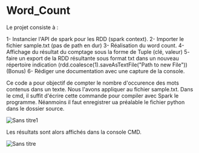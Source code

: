  # Word_Count

 Le projet consiste à :

   1- Instancier l'API de spark pour les RDD (spark context). 
   2- Importer le fichier sample.txt (pas de path en dur)
   3- Réalisation  du word count.
   4- Affichage du résultat du comptage sous la forme de Tuple (clé, valeur) 
   5- faire un export de la RDD résultante sous format txt dans un nouveau répertoire indication (rdd.coalesce(1).saveAsTextFile("Path to new File")) 
   (Bonus) 6- Rédiger une documentation avec une capture de la console.
   

  Ce code a pour objectif de compter le nombre d'occurence des mots contenus dans un texte. Nous l'avons appliquer au fichier sample.txt.
  Dans le cmd, il suffit d'écrire cette commande pour compiler avec Spark le programme. Néanmoins il faut enregistrer ua préalable le  fichier python dans le dossier source.

 ![Sans titre1](https://user-images.githubusercontent.com/71505484/101961127-57c78d80-3c09-11eb-82f5-bdd9a1b37b24.png)
 
  Les résultats sont alors affichés dans la console CMD.

 ![Sans titre](https://user-images.githubusercontent.com/71505484/101960495-da4f4d80-3c07-11eb-8a66-6c97d4910743.png)
